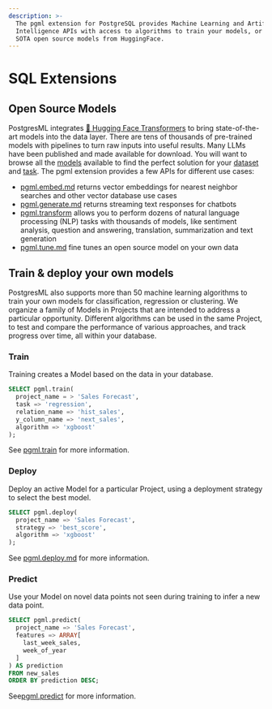 ```yaml
---
description: >-
  The pgml extension for PostgreSQL provides Machine Learning and Artificial
  Intelligence APIs with access to algorithms to train your models, or download
  SOTA open source models from HuggingFace.
---
```


# SQL Extensions

## Open Source Models

PostgresML integrates [🤗 Hugging Face Transformers](https://huggingface.co/transformers) to bring state-of-the-art models into the data layer. There are tens of thousands of pre-trained models with pipelines to turn raw inputs into useful results. Many LLMs have been published and made available for download. You will want to browse all the [models](https://huggingface.co/models) available to find the perfect solution for your [dataset](https://huggingface.co/dataset) and [task](https://huggingface.co/tasks). The pgml extension provides a few APIs for different use cases:

* [pgml.embed.md](pgml.embed.md "mention") returns vector embeddings for nearest neighbor searches and other vector database use cases
* [pgml.generate.md](pgml.generate.md "mention") returns streaming text responses for chatbots
* [pgml.transform](pgml.transform/ "mention") allows you to perform dozens of natural language processing (NLP) tasks with thousands of models, like sentiment analysis, question and answering, translation, summarization and text generation
* [pgml.tune.md](pgml.tune.md "mention") fine tunes an open source model on your own data

## Train & deploy your own models

PostgresML also supports more than 50 machine learning algorithms to train your own models for classification, regression or clustering. We organize a family of Models in Projects that are intended to address a particular opportunity. Different algorithms can be used in the same Project, to test and compare the performance of various approaches, and track progress over time, all within your database.&#x20;

### Train

Training creates a Model based on the data in your database.

```sql
SELECT pgml.train(
  project_name = > 'Sales Forecast',
  task => 'regression',
  relation_name => 'hist_sales',
  y_column_name => 'next_sales',
  algorithm => 'xgboost'
);
```

&#x20;See [pgml.train](pgml.train/ "mention") for more information.

### Deploy

Deploy an active Model for a particular Project, using a deployment strategy to select the best model.

```sql
SELECT pgml.deploy(
  project_name => 'Sales Forecast',
  strategy => 'best_score',
  algorithm => 'xgboost'
);
```

See [pgml.deploy.md](pgml.deploy.md "mention") for more information.

### Predict

Use your Model on novel data points not seen during training to infer a new data point.&#x20;

```sql
SELECT pgml.predict(
  project_name => 'Sales Forecast',
  features => ARRAY[
    last_week_sales,
    week_of_year
  ]
) AS prediction
FROM new_sales
ORDER BY prediction DESC;
```

See[pgml.predict](pgml.predict/ "mention") for more information.
